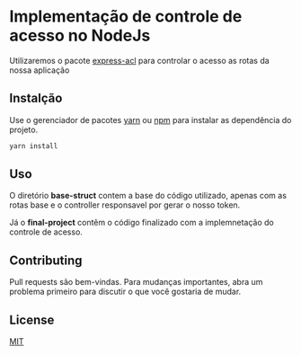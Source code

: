 # Implementação de controle de acesso no NodeJs

Utilizaremos o pacote [express-acl](https://github.com/nyambati/express-acl) para controlar o acesso as rotas da nossa aplicação

## Instalção

Use o gerenciador de pacotes [yarn](https://yarnpkg.com/) ou [npm](https://www.npmjs.com/) para instalar as dependência do projeto.

```bash
yarn install
```

## Uso

O diretório **base-struct** contem a base do código utilizado, apenas com as rotas base e o controller responsavel por gerar o nosso token.

Já o **final-project** contêm o código finalizado com a implemnetação do controle de acesso.

## Contributing

Pull requests são bem-vindas. Para mudanças importantes, abra um problema primeiro para discutir o que você gostaria de mudar.

## License

[MIT](https://choosealicense.com/licenses/mit/)
